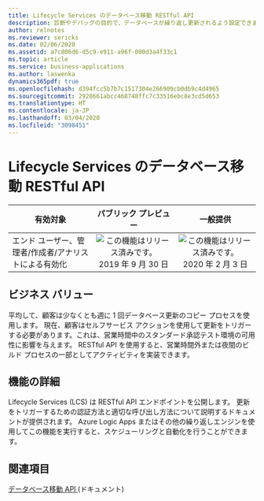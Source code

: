 ```yaml
---
title: Lifecycle Services のデータベース移動 RESTful API
description: 診断やデバッグの目的で、データベースが繰り返し更新されるよう設定できます。
author: relnotes
ms.reviewer: sericks
ms.date: 02/06/2020
ms.assetid: a7c806d6-d5c9-e911-a96f-000d3a4f33c1
ms.topic: article
ms.service: business-applications
ms.author: laswenka
dynamics365pdf: true
ms.openlocfilehash: d394fcc5b7b7c1517304e266909cb0db9c4d4965
ms.sourcegitcommit: 2928661abcc468748ffc7c33516ebc8e3cd5d653
ms.translationtype: HT
ms.contentlocale: ja-JP
ms.lasthandoff: 03/04/2020
ms.locfileid: "3098451"
---
```

# <a name="database-movement-restful-apis-in-lifecycle-services"></a>Lifecycle Services のデータベース移動 RESTful API


| 有効対象    |  パブリック プレビュー | 一般提供 | 
| ---------- | :----------: |:----------: |
|エンド ユーザー、管理者/作成者/アナリストによる有効化|![この機能はリリース済みです。](/dynamics365-release-plan/media/green-checkmark.png "この機能はリリース済みです。") 2019 年 9 月 30 日| ![この機能はリリース済みです。](/dynamics365-release-plan/media/green-checkmark.png "この機能はリリース済みです。") 2020 年 2 月 3 日|


## <a name="business-value"></a>ビジネス バリュー
<!-- bv start -->
平均して、顧客は少なくとも週に 1 回データベース更新のコピー プロセスを使用します。  現在、顧客はセルフサービス アクションを使用して更新をトリガーする必要があります。これは、営業時間中のスタンダード承認テスト環境の可用性に影響を与えます。  RESTful API を使用すると、営業時間外または夜間のビルド プロセスの一部としてアクティビティを実装できます。
<!-- bv end -->



## <a name="feature-details"></a>機能の詳細
<!--feature detail start -->
Lifecycle Services (LCS) は RESTful API エンドポイントを公開します。 更新をトリガーするための認証方法と適切な呼び出し方法について説明するドキュメントが提供されます。  Azure Logic Apps またはその他の繰り返しエンジンを使用してこの機能を実行すると、スケジューリングと自動化を行うことができます。
<!--feature detail end -->










## <a name="see-also"></a>関連項目

[データベース移動 API ](https://docs.microsoft.com/dynamics365/fin-ops-core/dev-itpro/database/dbmovement-operations#database-movement-api) (ドキュメント)
